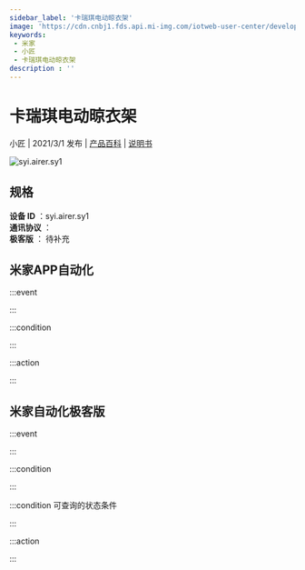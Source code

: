 ```yaml
---
sidebar_label: '卡瑞琪电动晾衣架'
image: 'https://cdn.cnbj1.fds.api.mi-img.com/iotweb-user-center/developer_1679071455120aUMN5N83.png?GalaxyAccessKeyId=AKVGLQWBOVIRQ3XLEW&Expires=9223372036854775807&Signature=xXVX0JEOKQZvGMkyQwrKyhoIgW8='
keywords: 
 - 米家
 - 小匠
 - 卡瑞琪电动晾衣架
description : ''
---
```

# 卡瑞琪电动晾衣架

小匠 | 2021/3/1 发布 | [产品百科](https://home.mi.com/webapp/content/baike/product/index.html?model=syi.airer.sy1/) | [说明书](https://home.mi.com/views/introduction.html?model=syi.airer.sy1&region=cn)

![syi.airer.sy1](https://cdn.cnbj1.fds.api.mi-img.com/iotweb-user-center/developer_1679071455120aUMN5N83.png?GalaxyAccessKeyId=AKVGLQWBOVIRQ3XLEW&Expires=9223372036854775807&Signature=xXVX0JEOKQZvGMkyQwrKyhoIgW8=)

## 规格  
> 
**设备 ID** ：syi.airer.sy1  
**通讯协议** ：  
**极客版**  ： 待补充 


## 米家APP自动化  

:::event  

:::

:::condition  

:::

:::action   

:::

## 米家自动化极客版  

:::event  

:::

:::condition  

:::

:::condition 可查询的状态条件  

:::

:::action  

:::

        
